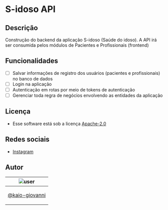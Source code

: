 # S-idoso API 

## Descrição

Construção do backend da aplicação S-idoso (Saúde do idoso).
A API irá ser consumida pelos módulos de Pacientes e Profissionais (frontend)

## Funcionalidades

- [ ] Salvar informações de registro dos usuários (pacientes e profissionais) no banco de dados
- [ ] Login na aplicação
- [ ] Autenticação em rotas por meio de tokens de autenticação
- [ ] Gerenciar toda regra de negócios envolvendo as entidades da aplicação

## Licença

- Esse software está sob a licença [Apache-2.0](https://apache.org/licenses/LICENSE-2.0)

## Redes sociais

- [Instagram](https://instagram.com/_sidoso)

## Autor

| ![user](https://avatars1.githubusercontent.com/u/64810260?v=4&s=150) |
| ----------------------------- |
| <p align="center"> <a href="https://github.com/kaio-giovanni"> @kaio-giovanni </a> </p>|
